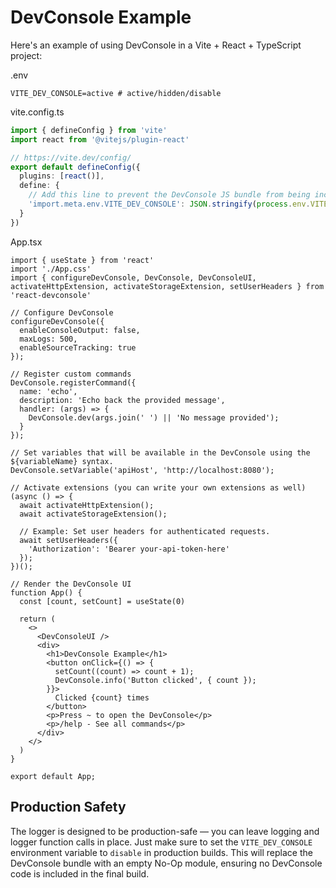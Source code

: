 # DevConsole Example

Here's an example of using DevConsole in a Vite + React + TypeScript project:

.env

```env
VITE_DEV_CONSOLE=active # active/hidden/disable
```

vite.config.ts

```ts
import { defineConfig } from 'vite'
import react from '@vitejs/plugin-react'

// https://vite.dev/config/
export default defineConfig({
  plugins: [react()],
  define: {
    // Add this line to prevent the DevConsole JS bundle from being included in production.
    'import.meta.env.VITE_DEV_CONSOLE': JSON.stringify(process.env.VITE_DEV_CONSOLE || 'disable')
  }
})
```

App.tsx

```tsx
import { useState } from 'react'
import './App.css'
import { configureDevConsole, DevConsole, DevConsoleUI, activateHttpExtension, activateStorageExtension, setUserHeaders } from 'react-devconsole'

// Configure DevConsole
configureDevConsole({
  enableConsoleOutput: false,
  maxLogs: 500,
  enableSourceTracking: true
});

// Register custom commands
DevConsole.registerCommand({
  name: 'echo',
  description: 'Echo back the provided message',
  handler: (args) => {
    DevConsole.dev(args.join(' ') || 'No message provided');
  }
});

// Set variables that will be available in the DevConsole using the ${variableName} syntax.
DevConsole.setVariable('apiHost', 'http://localhost:8080');

// Activate extensions (you can write your own extensions as well)
(async () => {
  await activateHttpExtension();
  await activateStorageExtension();

  // Example: Set user headers for authenticated requests.
  await setUserHeaders({
    'Authorization': 'Bearer your-api-token-here'
  });
})();

// Render the DevConsole UI
function App() {
  const [count, setCount] = useState(0)

  return (
    <>
      <DevConsoleUI />
      <div>
        <h1>DevConsole Example</h1>
        <button onClick={() => {
          setCount((count) => count + 1);
          DevConsole.info('Button clicked', { count });
        }}>
          Clicked {count} times
        </button>
        <p>Press ~ to open the DevConsole</p>
        <p>/help - See all commands</p>
      </div>
    </>
  )
}

export default App;
```

## Production Safety

The logger is designed to be production-safe — you can leave logging and logger function calls in place.
Just make sure to set the `VITE_DEV_CONSOLE` environment variable to `disable` in production builds.
This will replace the DevConsole bundle with an empty No-Op module, ensuring no DevConsole code is included in the final build.